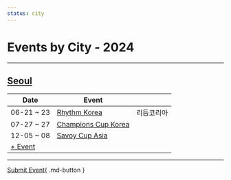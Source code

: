 ```yaml
---
status: city
---
```


# Events by City - 2024

---

## [Seoul](Seoul.md)

| Date | Event | |
| --- | --- | --- |
| 06-21 ~ 23 | [Rhythm Korea](rhythm-korea.md) | 리듬코리아 |
| 07-27 ~ 27 | [Champions Cup Korea](champions-cup-korea.md) |  |
| 12-05 ~ 08 | [Savoy Cup Asia](savoy-cup-asia.md) |  |
| [+ Event](https://github.com/swingdance/events/issues/new?assignees=&labels=add+event&projects=&template=02-add_entity.yml&title=Add%20Event%3A%20ko_KR%20%E2%80%A2%20%3CName%3E&region=ko_KR&province=Seoul&city=Seoul&org_id=)

---

[Submit Event](https://github.com/swingdance/events/issues/new?assignees=&labels=add+event&projects=&template=02-add_entity.yml&title=Add%20Event%3A%20ko_KR%20%E2%80%A2%20%3CName%3E&region=ko_KR&province=&city=&org_id=){ .md-button }
